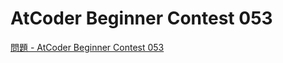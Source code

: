 AtCoder Beginner Contest 053
===

[問題 - AtCoder Beginner Contest 053](https://atcoder.jp/contests/abc053/tasks)
